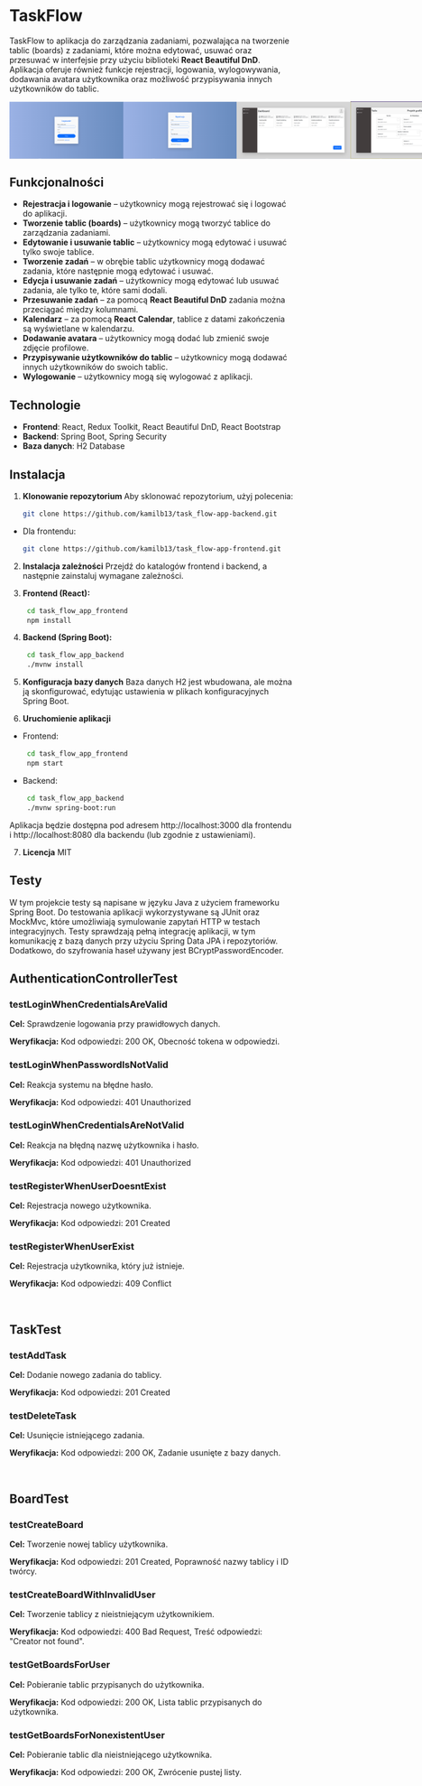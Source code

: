 # TaskFlow

TaskFlow to aplikacja do zarządzania zadaniami, pozwalająca na tworzenie tablic (boards) z zadaniami, które można edytować, usuwać oraz przesuwać w interfejsie przy użyciu biblioteki **React Beautiful DnD**. Aplikacja oferuje również funkcje rejestracji, logowania, wylogowywania, dodawania avatara użytkownika oraz możliwość przypisywania innych użytkowników do tablic.

<div style="display: flex; justify-content: space-between;">
    <img src="task_flowApp_screens/ss1.png" width="40%">
    <img src="task_flowApp_screens/ss2.png" width="40%">
    <img src="task_flowApp_screens/ss3.png" width="40%">
    <img src="task_flowApp_screens/ss4.png" width="40%">
    <img src="task_flowApp_screens/ss5.png" width="40%">
</div>

## Funkcjonalności

- **Rejestracja i logowanie** – użytkownicy mogą rejestrować się i logować do aplikacji.
- **Tworzenie tablic (boards)** – użytkownicy mogą tworzyć tablice do zarządzania zadaniami.
- **Edytowanie i usuwanie tablic** – użytkownicy mogą edytować i usuwać tylko swoje tablice.
- **Tworzenie zadań** – w obrębie tablic użytkownicy mogą dodawać zadania, które następnie mogą edytować i usuwać.
- **Edycja i usuwanie zadań** – użytkownicy mogą edytować lub usuwać zadania, ale tylko te, które sami dodali.
- **Przesuwanie zadań** – za pomocą **React Beautiful DnD** zadania można przeciągać między kolumnami.
- **Kalendarz** – za pomocą **React Calendar**, tablice z datami zakończenia są wyświetlane w kalendarzu.
- **Dodawanie avatara** – użytkownicy mogą dodać lub zmienić swoje zdjęcie profilowe.
- **Przypisywanie użytkowników do tablic** – użytkownicy mogą dodawać innych użytkowników do swoich tablic.
- **Wylogowanie** – użytkownicy mogą się wylogować z aplikacji.

## Technologie

- **Frontend**: React, Redux Toolkit, React Beautiful DnD, React Bootstrap
- **Backend**: Spring Boot, Spring Security
- **Baza danych**: H2 Database

## Instalacja

1. **Klonowanie repozytorium**
   Aby sklonować repozytorium, użyj polecenia:
   ```bash
   git clone https://github.com/kamilb13/task_flow-app-backend.git
- Dla frontendu:
   ```bash
   git clone https://github.com/kamilb13/task_flow-app-frontend.git
2. **Instalacja zależności**
Przejdź do katalogów frontend i backend, a następnie zainstaluj wymagane zależności.

3. **Frontend (React):**
   ```bash
    cd task_flow_app_frontend
    npm install
   
4. **Backend (Spring Boot):**
   ```bash
    cd task_flow_app_backend
    ./mvnw install

5. **Konfiguracja bazy danych**
Baza danych H2 jest wbudowana, ale można ją skonfigurować, edytując ustawienia w plikach konfiguracyjnych Spring Boot.

6. **Uruchomienie aplikacji**

- Frontend:
   ```bash
    cd task_flow_app_frontend
    npm start

- Backend:
   ```bash
    cd task_flow_app_backend
    ./mvnw spring-boot:run

Aplikacja będzie dostępna pod adresem http://localhost:3000 dla frontendu i http://localhost:8080 dla backendu (lub zgodnie z ustawieniami).

7. **Licencja** MIT

## Testy

W tym projekcie testy są napisane w języku Java z użyciem frameworku Spring Boot. Do testowania aplikacji wykorzystywane są JUnit oraz MockMvc, które umożliwiają symulowanie zapytań HTTP w testach integracyjnych. Testy sprawdzają pełną integrację aplikacji, w tym komunikację z bazą danych przy użyciu Spring Data JPA i repozytoriów. Dodatkowo, do szyfrowania haseł używany jest BCryptPasswordEncoder.

<h2>AuthenticationControllerTest</h2>
<h3>testLoginWhenCredentialsAreValid</h3>
<p><strong>Cel:</strong> Sprawdzenie logowania przy prawidłowych danych.</p>
<p><strong>Weryfikacja:</strong> Kod odpowiedzi: 200 OK, Obecność tokena w odpowiedzi.</p>

<h3>testLoginWhenPasswordIsNotValid</h3>
<p><strong>Cel:</strong> Reakcja systemu na błędne hasło.</p>
<p><strong>Weryfikacja:</strong> Kod odpowiedzi: 401 Unauthorized</p>

<h3>testLoginWhenCredentialsAreNotValid</h3>
<p><strong>Cel:</strong> Reakcja na błędną nazwę użytkownika i hasło.</p>
<p><strong>Weryfikacja:</strong> Kod odpowiedzi: 401 Unauthorized</p>

<h3>testRegisterWhenUserDoesntExist</h3>
<p><strong>Cel:</strong> Rejestracja nowego użytkownika.</p>
<p><strong>Weryfikacja:</strong> Kod odpowiedzi: 201 Created</p>

<h3>testRegisterWhenUserExist</h3>
<p><strong>Cel:</strong> Rejestracja użytkownika, który już istnieje.</p>
<p><strong>Weryfikacja:</strong> Kod odpowiedzi: 409 Conflict</p><br>

<h2>TaskTest</h2>
<h3>testAddTask</h3>
<p><strong>Cel:</strong> Dodanie nowego zadania do tablicy.</p>
<p><strong>Weryfikacja:</strong> Kod odpowiedzi: 201 Created</p>

<h3>testDeleteTask</h3>
<p><strong>Cel:</strong> Usunięcie istniejącego zadania.</p>
<p><strong>Weryfikacja:</strong> Kod odpowiedzi: 200 OK, Zadanie usunięte z bazy danych.</p><br>

<h2>BoardTest</h2>
<h3>testCreateBoard</h3>
<p><strong>Cel:</strong> Tworzenie nowej tablicy użytkownika.</p>
<p><strong>Weryfikacja:</strong> Kod odpowiedzi: 201 Created, Poprawność nazwy tablicy i ID twórcy.</p>

<h3>testCreateBoardWithInvalidUser</h3>
<p><strong>Cel:</strong> Tworzenie tablicy z nieistniejącym użytkownikiem.</p>
<p><strong>Weryfikacja:</strong> Kod odpowiedzi: 400 Bad Request, Treść odpowiedzi: "Creator not found".</p>

<h3>testGetBoardsForUser</h3>
<p><strong>Cel:</strong> Pobieranie tablic przypisanych do użytkownika.</p>
<p><strong>Weryfikacja:</strong> Kod odpowiedzi: 200 OK, Lista tablic przypisanych do użytkownika.</p>

<h3>testGetBoardsForNonexistentUser</h3>
<p><strong>Cel:</strong> Pobieranie tablic dla nieistniejącego użytkownika.</p>
<p><strong>Weryfikacja:</strong> Kod odpowiedzi: 200 OK, Zwrócenie pustej listy.</p>



